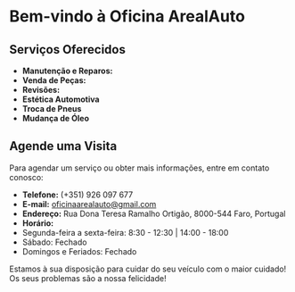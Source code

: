 # Bem-vindo à Oficina ArealAuto

## Serviços Oferecidos

- **Manutenção e Reparos:**
- **Venda de Peças:**
- **Revisões:**
- **Estética Automotiva**
- **Troca de Pneus**
- **Mudança de Óleo**

## Agende uma Visita

Para agendar um serviço ou obter mais informações, entre em contato conosco:

- **Telefone:** (+351) 926 097 677
- **E-mail:** oficinaarealauto@gmail.com
- **Endereço:** Rua Dona Teresa Ramalho Ortigão, 8000-544 Faro, Portugal
- **Horário:**
- Segunda-feira a sexta-feira: 8:30 - 12:30 | 14:00 - 18:00
- Sábado: Fechado
- Domingos e Feriados: Fechado

Estamos à sua disposição para cuidar do seu veículo com o maior cuidado!
Os seus problemas são a nossa felicidade!